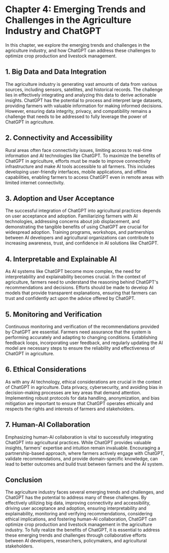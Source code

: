Chapter 4: Emerging Trends and Challenges in the Agriculture Industry and ChatGPT
=================================================================================

In this chapter, we explore the emerging trends and challenges in the agriculture industry, and how ChatGPT can address these challenges to optimize crop production and livestock management.

**1. Big Data and Data Integration**
------------------------------------

The agriculture industry is generating vast amounts of data from various sources, including sensors, satellites, and historical records. The challenge lies in effectively integrating and analyzing this data to derive actionable insights. ChatGPT has the potential to process and interpret large datasets, providing farmers with valuable information for making informed decisions. However, ensuring data integrity, privacy, and compatibility remains a challenge that needs to be addressed to fully leverage the power of ChatGPT in agriculture.

**2. Connectivity and Accessibility**
-------------------------------------

Rural areas often face connectivity issues, limiting access to real-time information and AI technologies like ChatGPT. To maximize the benefits of ChatGPT in agriculture, efforts must be made to improve connectivity infrastructure and make AI tools accessible to all farmers. This includes developing user-friendly interfaces, mobile applications, and offline capabilities, enabling farmers to access ChatGPT even in remote areas with limited internet connectivity.

**3. Adoption and User Acceptance**
-----------------------------------

The successful integration of ChatGPT into agricultural practices depends on user acceptance and adoption. Familiarizing farmers with AI technologies, addressing concerns about job displacement, and demonstrating the tangible benefits of using ChatGPT are crucial for widespread adoption. Training programs, workshops, and partnerships between AI developers and agricultural organizations can contribute to increasing awareness, trust, and confidence in AI solutions like ChatGPT.

**4. Interpretable and Explainable AI**
---------------------------------------

As AI systems like ChatGPT become more complex, the need for interpretability and explainability becomes crucial. In the context of agriculture, farmers need to understand the reasoning behind ChatGPT's recommendations and decisions. Efforts should be made to develop AI models that provide transparent explanations, ensuring that farmers can trust and confidently act upon the advice offered by ChatGPT.

**5. Monitoring and Verification**
----------------------------------

Continuous monitoring and verification of the recommendations provided by ChatGPT are essential. Farmers need assurance that the system is performing accurately and adapting to changing conditions. Establishing feedback loops, incorporating user feedback, and regularly updating the AI model are necessary steps to ensure the reliability and effectiveness of ChatGPT in agriculture.

**6. Ethical Considerations**
-----------------------------

As with any AI technology, ethical considerations are crucial in the context of ChatGPT in agriculture. Data privacy, cybersecurity, and avoiding bias in decision-making processes are key areas that demand attention. Implementing robust protocols for data handling, anonymization, and bias mitigation are important to ensure that ChatGPT operates ethically and respects the rights and interests of farmers and stakeholders.

**7. Human-AI Collaboration**
-----------------------------

Emphasizing human-AI collaboration is vital to successfully integrating ChatGPT into agricultural practices. While ChatGPT provides valuable insights, farmers' expertise and intuition remain invaluable. Encouraging a partnership-based approach, where farmers actively engage with ChatGPT, validate recommendations, and provide domain-specific knowledge, can lead to better outcomes and build trust between farmers and the AI system.

**Conclusion**
--------------

The agriculture industry faces several emerging trends and challenges, and ChatGPT has the potential to address many of these challenges. By effectively utilizing big data, improving connectivity and accessibility, driving user acceptance and adoption, ensuring interpretability and explainability, monitoring and verifying recommendations, considering ethical implications, and fostering human-AI collaboration, ChatGPT can optimize crop production and livestock management in the agriculture industry. To fully realize the benefits of ChatGPT, it is essential to address these emerging trends and challenges through collaborative efforts between AI developers, researchers, policymakers, and agricultural stakeholders.
